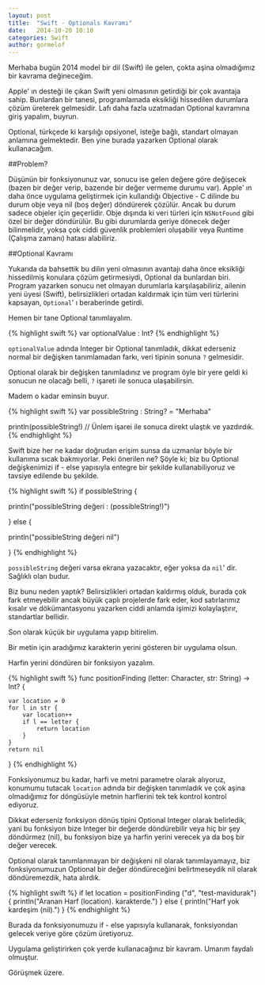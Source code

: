 ```yaml
---
layout: post
title:  "Swift - Optionals Kavramı"
date:   2014-10-20 10:10
categories: Swift
author: gormelof
---
```

Merhaba bugün 2014 model bir dil (Swift) ile gelen, çokta aşina olmadığımız bir kavrama değineceğim.

Apple' ın desteği ile çıkan Swift yeni olmasının getirdiği bir çok avantaja sahip. Bunlardan bir tanesi, programlamada eksikliği hissedilen durumlara çözüm üreterek gelmesidir. Lafı daha fazla uzatmadan Optional kavramına giriş yapalım, buyrun.

Optional, türkçede ki karşılığı opsiyonel, isteğe bağlı, standart olmayan anlamına gelmektedir. Ben yine burada yazarken Optional olarak kullanacağım.<!--more-->

##Problem?

Düşünün bir fonksiyonunuz var, sonucu ise gelen değere göre değişecek (bazen bir değer verip, bazende bir değer vermeme durumu var). Apple' ın daha önce uygulama geliştirmek için kullandığı Objective - C dilinde bu durum obje veya nil (boş değer) döndürerek çözülür. Ancak bu durum sadece objeler için geçerlidir. Obje dışında ki veri türleri için `NSNotFound` gibi özel bir değer döndürülür. Bu gibi durumlarda geriye dönecek değer bilinmelidir, yoksa çok ciddi güvenlik problemleri oluşabilir veya Runtime (Çalışma zamanı) hatası alabiliriz.  

##Optional Kavramı

Yukarıda da bahsettik bu dilin yeni olmasının avantajı daha önce eksikliği hissedilmiş konulara çözüm getirmesiydi, Optional da bunlardan biri. Program yazarken sonucu net olmayan durumlarla karşılaşabiliriz, ailenin yeni üyesi (Swift), belirsizlikleri ortadan kaldırmak için tüm veri türlerini kapsayan, `Optional`' ı beraberinde getirdi.

Hemen bir tane Optional tanımlayalım.

{% highlight swift %}
var optionalValue : Int?
{% endhighlight %}

`optionalValue` adında Integer bir Optional tanımladık, dikkat ederseniz normal bir değişken tanımlamadan farkı, veri tipinin sonuna `?` gelmesidir.

Optional olarak bir değişken tanımladınız ve program öyle bir yere geldi ki sonucun ne olacağı belli, `?` işareti ile sonuca ulaşabilirsin.

Madem o kadar eminsin buyur.

{% highlight swift %}
var possibleString : String? = "Merhaba"

println(possibleString!) // Ünlem işarei ile sonuca direkt ulaştık ve yazdırdık.
{% endhighlight %}

Swift bize her ne kadar doğrudan erişim sunsa da uzmanlar böyle bir kullanıma sıcak bakmıyorlar. Peki önerilen ne? Şöyle ki; biz bu Optional değişkenimizi if - else yapısıyla entegre bir şekilde kullanabiliyoruz ve tavsiye edilende bu şekilde.

{% highlight swift %}
if possibleString {

println("possibleString değeri : \(possibleString!)")

} else {

println("possibleString değeri nil")

}
{% endhighlight %}

`possibleString` değeri varsa ekrana yazacaktır, eğer yoksa da `nil`' dir. Sağlıklı olan budur.

Biz bunu neden yaptık? Belirsizlikleri ortadan kaldırmış olduk, burada çok fark etmeyebilir ancak büyük çaplı projelerde fark eder, kod satırlarımız kısalır ve dökümantasyonu yazarken ciddi anlamda işimizi kolaylaştırır, standartlar bellidir.

Son olarak küçük bir uygulama yapıp bitirelim.

Bir metin için aradığımız karakterin yerini gösteren bir uygulama olsun.

Harfin yerini döndüren bir fonksiyon yazalım.

{% highlight swift %}
func positionFinding (letter: Character, str: String) -> Int? {

    var location = 0
    for l in str {
        var location++
        if l == letter {
            return location
        }
    }
    return nil
}
{% endhighlight %}

Fonksiyonumuz bu kadar, harfi ve metni parametre olarak alıyoruz, konumumu tutacak `location` adında bir değişken tanımladık ve çok aşina olmadığımız for döngüsüyle metnin harflerini tek tek kontrol kontrol ediyoruz.

Dikkat ederseniz fonksiyon dönüş tipini Optional Integer olarak belirledik, yani bu fonksiyon bize Integer bir değerde döndürebilir veya hiç bir şey döndürmez (nil), bu fonksiyon bize ya harfin yerini verecek ya da boş bir değer verecek.

Optional olarak tanımlanmayan bir değişkeni nil olarak tanımlayamayız, biz fonksiyonumuzun Optional bir değer döndüreceğini belirtmeseydik nil olarak döndüremezdik, hata alırdık.

{% highlight swift %}
if let location = positionFinding ("d", "test-mavidurak") {
    println("Aranan Harf \(location). karakterde.")
} else {
    println("Harf yok kardeşim (nil).")
}
{% endhighlight %}

Burada da fonksiyonumuzu if - else yapısıyla kullanarak, fonksiyondan gelecek veriye göre çözüm üretiyoruz.

Uygulama geliştirirken çok yerde kullanacağınız bir kavram. Umarım faydalı olmuştur.

Görüşmek üzere.
